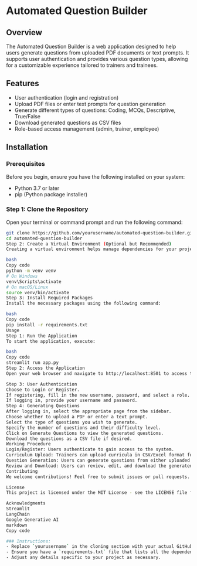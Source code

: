 # Automated Question Builder

## Overview
The Automated Question Builder is a web application designed to help users generate questions from uploaded PDF documents or text prompts. It supports user authentication and provides various question types, allowing for a customizable experience tailored to trainers and trainees.

## Features
- User authentication (login and registration)
- Upload PDF files or enter text prompts for question generation
- Generate different types of questions: Coding, MCQs, Descriptive, True/False
- Download generated questions as CSV files
- Role-based access management (admin, trainer, employee)

## Installation

### Prerequisites
Before you begin, ensure you have the following installed on your system:
- Python 3.7 or later
- pip (Python package installer)

### Step 1: Clone the Repository
Open your terminal or command prompt and run the following command:
```bash
git clone https://github.com/yourusername/automated-question-builder.git
cd automated-question-builder
Step 2: Create a Virtual Environment (Optional but Recommended)
Creating a virtual environment helps manage dependencies for your project.

bash
Copy code
python -m venv venv
# On Windows
venv\Scripts\activate
# On macOS/Linux
source venv/bin/activate
Step 3: Install Required Packages
Install the necessary packages using the following command:

bash
Copy code
pip install -r requirements.txt
Usage
Step 1: Run the Application
To start the application, execute:

bash
Copy code
streamlit run app.py
Step 2: Access the Application
Open your web browser and navigate to http://localhost:8501 to access the application.

Step 3: User Authentication
Choose to Login or Register.
If registering, fill in the new username, password, and select a role.
If logging in, provide your username and password.
Step 4: Generating Questions
After logging in, select the appropriate page from the sidebar.
Choose whether to upload a PDF or enter a text prompt.
Select the type of questions you wish to generate.
Specify the number of questions and their difficulty level.
Click on Generate Questions to view the generated questions.
Download the questions as a CSV file if desired.
Working Procedure
Login/Register: Users authenticate to gain access to the system.
Curriculum Upload: Trainers can upload curricula in CSV/Excel format for question generation.
Question Generation: Users can generate questions from either uploaded PDFs or text prompts.
Review and Download: Users can review, edit, and download the generated question bank.
Contributing
We welcome contributions! Feel free to submit issues or pull requests.

License
This project is licensed under the MIT License - see the LICENSE file for details.

Acknowledgments
Streamlit
LangChain
Google Generative AI
markdown
Copy code

### Instructions:
- Replace `yourusername` in the cloning section with your actual GitHub username.
- Ensure you have a `requirements.txt` file that lists all the dependencies used in your project.
- Adjust any details specific to your project as necessary.
